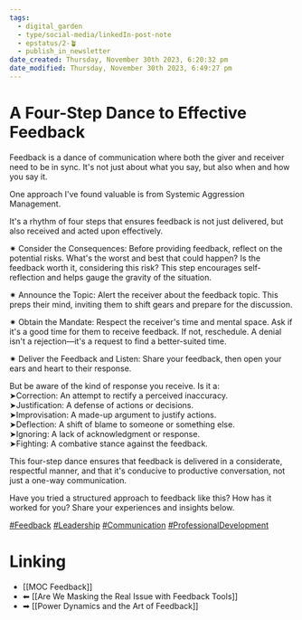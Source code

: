 ```yaml
---
tags:
  - digital_garden
  - type/social-media/linkedIn-post-note
  - epstatus/2-🪴
  - publish_in_newsletter
date_created: Thursday, November 30th 2023, 6:20:32 pm
date_modified: Thursday, November 30th 2023, 6:49:27 pm
---
```

# A Four-Step Dance to Effective Feedback
Feedback is a dance of communication where both the giver and receiver need to be in sync. It's not just about what you say, but also when and how you say it.  
  
One approach I've found valuable is from Systemic Aggression Management.  
  
It's a rhythm of four steps that ensures feedback is not just delivered, but also received and acted upon effectively.  
  
✷ Consider the Consequences: Before providing feedback, reflect on the potential risks. What's the worst and best that could happen? Is the feedback worth it, considering this risk? This step encourages self-reflection and helps gauge the gravity of the situation.  
  
✷ Announce the Topic: Alert the receiver about the feedback topic. This preps their mind, inviting them to shift gears and prepare for the discussion.  
  
✷ Obtain the Mandate: Respect the receiver's time and mental space. Ask if it's a good time for them to receive feedback. If not, reschedule. A denial isn't a rejection—it's a request to find a better-suited time.  
  
✷ Deliver the Feedback and Listen: Share your feedback, then open your ears and heart to their response.  
  
But be aware of the kind of response you receive. Is it a:  
➤Correction: An attempt to rectify a perceived inaccuracy.  
➤Justification: A defense of actions or decisions.  
➤Improvisation: A made-up argument to justify actions.  
➤Deflection: A shift of blame to someone or something else.  
➤Ignoring: A lack of acknowledgment or response.  
➤Fighting: A combative stance against the feedback.  
  
This four-step dance ensures that feedback is delivered in a considerate, respectful manner, and that it's conducive to productive conversation, not just a one-way communication.  
  
Have you tried a structured approach to feedback like this? How has it worked for you? Share your experiences and insights below.  
  
[#Feedback](https://www.linkedin.com/feed/hashtag/?keywords=feedback&highlightedUpdateUrns=urn%3Ali%3Aactivity%3A7134947739376738305) [#Leadership](https://www.linkedin.com/feed/hashtag/?keywords=leadership&highlightedUpdateUrns=urn%3Ali%3Aactivity%3A7134947739376738305) [#Communication](https://www.linkedin.com/feed/hashtag/?keywords=communication&highlightedUpdateUrns=urn%3Ali%3Aactivity%3A7134947739376738305) [#ProfessionalDevelopment](https://www.linkedin.com/feed/hashtag/?keywords=professionaldevelopment&highlightedUpdateUrns=urn%3Ali%3Aactivity%3A7134947739376738305)
# Linking
+ [[MOC Feedback]]
+ ⬅ [[Are We Masking the Real Issue with Feedback Tools]]
+ ➡ [[Power Dynamics and the Art of Feedback]]

